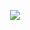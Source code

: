 <p align = "center">
  <img src = "https://camo.githubusercontent.com/cf5b4f382e2c85d73975a2ce13defff84f8bd913786e8bb7aa9328e962843e3e/68747470733a2f2f6d656469612e74656e6f722e636f6d2f50686e5a557432646a6d6b41414141642f6d61747269782d656c6d6f2e676966">
</p>

